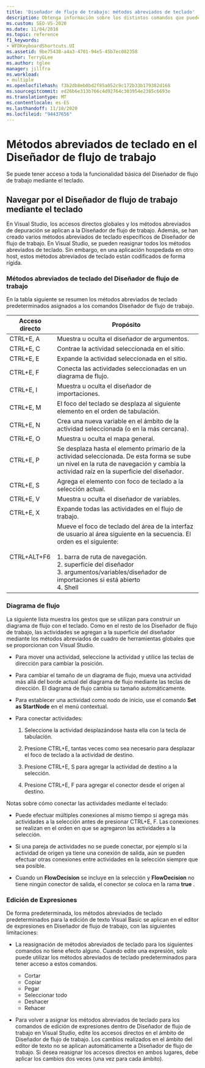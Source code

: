 ```yaml
---
title: 'Diseñador de flujo de trabajo: métodos abreviados de teclado'
description: Obtenga información sobre los distintos comandos que puede escribir en el teclado para navegar por el Diseñador de flujo de trabajo en Visual Studio.
ms.custom: SEO-VS-2020
ms.date: 11/04/2016
ms.topic: reference
f1_keywords:
- WFDKeyboardShortcuts.UI
ms.assetid: 9be75438-a4a3-4781-94e5-45b7ec082358
author: TerryGLee
ms.author: tglee
manager: jillfra
ms.workload:
- multiple
ms.openlocfilehash: f3b2db8eb0bd2f85a052c9c172b33b179382d168
ms.sourcegitcommit: ed26b6e313b766c4d92764c303954e2385c6693e
ms.translationtype: MT
ms.contentlocale: es-ES
ms.lasthandoff: 11/10/2020
ms.locfileid: "94437656"
---
```

# <a name="keyboard-shortcuts-in-the-workflow-designer"></a>Métodos abreviados de teclado en el Diseñador de flujo de trabajo

Se puede tener acceso a toda la funcionalidad básica del Diseñador de flujo de trabajo mediante el teclado.

## <a name="navigating-the-workflow-designer-using-the-keyboard"></a>Navegar por el Diseñador de flujo de trabajo mediante el teclado

En Visual Studio, los accesos directos globales y los métodos abreviados de depuración se aplican a la Diseñador de flujo de trabajo. Además, se han creado varios métodos abreviados de teclado específicos de Diseñador de flujo de trabajo. En Visual Studio, se pueden reasignar todos los métodos abreviados de teclado. Sin embargo, en una aplicación hospedada en otro host, estos métodos abreviados de teclado están codificados de forma rígida.

### <a name="workflow-designer-keyboard-shortcuts"></a>Métodos abreviados de teclado del Diseñador de flujo de trabajo

En la tabla siguiente se resumen los métodos abreviados de teclado predeterminados asignados a los comandos Diseñador de flujo de trabajo.

|Acceso directo|Propósito|
|-|-------------|
|CTRL+E, A|Muestra u oculta el diseñador de argumentos.|
|CTRL+E, C|Contrae la actividad seleccionada en el sitio.|
|CTRL+E, E|Expande la actividad seleccionada en el sitio.|
|CTRL+E, F|Conecta las actividades seleccionadas en un diagrama de flujo.|
|CTRL+E, I|Muestra u oculta el diseñador de importaciones.|
|CTRL+E, M|El foco del teclado se desplaza al siguiente elemento en el orden de tabulación.|
|CTRL+E, N|Crea una nueva variable en el ámbito de la actividad seleccionada (o en la más cercana).|
|CTRL+E, O|Muestra u oculta el mapa general.|
|CTRL+E, P|Se desplaza hasta el elemento primario de la actividad seleccionada. De esta forma se sube un nivel en la ruta de navegación y cambia la actividad raíz en la superficie del diseñador.|
|CTRL+E, S|Agrega el elemento con foco de teclado a la selección actual.|
|CTRL+E, V|Muestra u oculta el diseñador de variables.|
|CTRL+E, X|Expande todas las actividades en el flujo de trabajo.|
|CTRL+ALT+F6|Mueve el foco de teclado del área de la interfaz de usuario al área siguiente en la secuencia. El orden es el siguiente:<br /><br /> 1. barra de ruta de navegación.<br />2. superficie del diseñador<br />3. argumentos/variables/diseñador de importaciones si está abierto<br />4. Shell|

### <a name="flowchart"></a>Diagrama de flujo

La siguiente lista muestra los gestos que se utilizan para construir un diagrama de flujo con el teclado. Como en el resto de los Diseñador de flujo de trabajo, las actividades se agregan a la superficie del diseñador mediante los métodos abreviados de cuadro de herramientas globales que se proporcionan con Visual Studio.

- Para mover una actividad, seleccione la actividad y utilice las teclas de dirección para cambiar la posición.

- Para cambiar el tamaño de un diagrama de flujo, mueva una actividad más allá del borde actual del diagrama de flujo mediante las teclas de dirección. El diagrama de flujo cambia su tamaño automáticamente.

- Para establecer una actividad como nodo de inicio, use el comando **Set as StartNode** en el menú contextual.

- Para conectar actividades:

    1. Seleccione la actividad desplazándose hasta ella con la tecla de tabulación.

    2. Presione CTRL+E, tantas veces como sea necesario para desplazar el foco de teclado a la actividad de destino.

    3. Presione CTRL+E, S para agregar la actividad de destino a la selección.

    4. Presione CTRL+E, F para agregar el conector desde el origen al destino.

Notas sobre cómo conectar las actividades mediante el teclado:

- Puede efectuar múltiples conexiones al mismo tiempo si agrega más actividades a la selección antes de presionar CTRL+E, F. Las conexiones se realizan en el orden en que se agregaron las actividades a la selección.

- Si una pareja de actividades no se puede conectar, por ejemplo si la actividad de origen ya tiene una conexión de salida, aún se pueden efectuar otras conexiones entre actividades en la selección siempre que sea posible.

- Cuando un **FlowDecision** se incluye en la selección y **FlowDecision** no tiene ningún conector de salida, el conector se coloca en la rama **true** .

### <a name="expression-editing"></a>Edición de Expresiones

De forma predeterminada, los métodos abreviados de teclado predeterminados para la edición de texto Visual Basic se aplican en el editor de expresiones en Diseñador de flujo de trabajo, con las siguientes limitaciones:

- La reasignación de métodos abreviados de teclado para los siguientes comandos no tiene efecto alguno. Cuando edite una expresión, solo puede utilizar los métodos abreviados de teclado predeterminados para tener acceso a estos comandos.

  - Cortar
  - Copiar
  - Pegar
  - Seleccionar todo
  - Deshacer
  - Rehacer

- Para volver a asignar los métodos abreviados de teclado para los comandos de edición de expresiones dentro de Diseñador de flujo de trabajo en Visual Studio, edite los accesos directos en el ámbito de Diseñador de flujo de trabajo. Los cambios realizados en el ámbito del editor de texto no se aplican automáticamente a Diseñador de flujo de trabajo. Si desea reasignar los accesos directos en ambos lugares, debe aplicar los cambios dos veces (una vez para cada ámbito).
